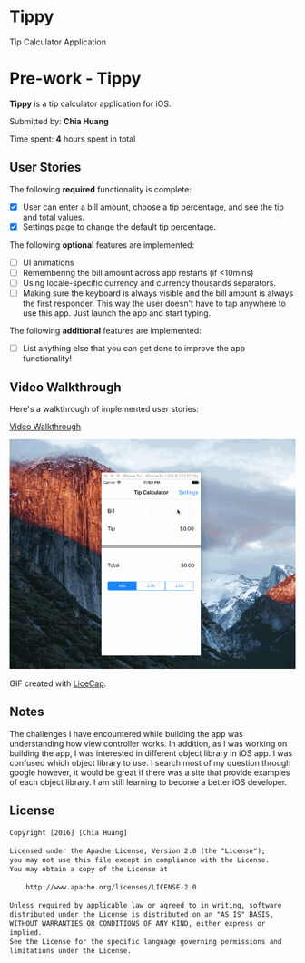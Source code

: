 # Tippy
Tip Calculator Application 

# Pre-work - Tippy

**Tippy** is a tip calculator application for iOS.

Submitted by: **Chia Huang**

Time spent: **4** hours spent in total

## User Stories

The following **required** functionality is complete:

* [x] User can enter a bill amount, choose a tip percentage, and see the tip and total values.
* [x] Settings page to change the default tip percentage.

The following **optional** features are implemented:
* [ ] UI animations
* [ ] Remembering the bill amount across app restarts (if <10mins)
* [ ] Using locale-specific currency and currency thousands separators.
* [ ] Making sure the keyboard is always visible and the bill amount is always the first responder. This way the user doesn't have to tap anywhere to use this app. Just launch the app and start typing.

The following **additional** features are implemented:

- [ ] List anything else that you can get done to improve the app functionality!

## Video Walkthrough 

Here's a walkthrough of implemented user stories:

[Video Walkthrough](https://imgur.com/rsKCDL7)

![tippy](Images/Tippy.gif)

GIF created with [LiceCap](http://www.cockos.com/licecap/).

## Notes

The challenges I have encountered while building the app was understanding how view controller works. In addition, as I was working on building the app, I was interested in different object library in iOS app. I was confused which object library to use. I search most of my question through google however, it would be great if there was a site that provide examples of each object library. I am still learning to become a better iOS developer.


## License

    Copyright [2016] [Chia Huang]

    Licensed under the Apache License, Version 2.0 (the "License");
    you may not use this file except in compliance with the License.
    You may obtain a copy of the License at

        http://www.apache.org/licenses/LICENSE-2.0

    Unless required by applicable law or agreed to in writing, software
    distributed under the License is distributed on an "AS IS" BASIS,
    WITHOUT WARRANTIES OR CONDITIONS OF ANY KIND, either express or implied.
    See the License for the specific language governing permissions and
    limitations under the License.
